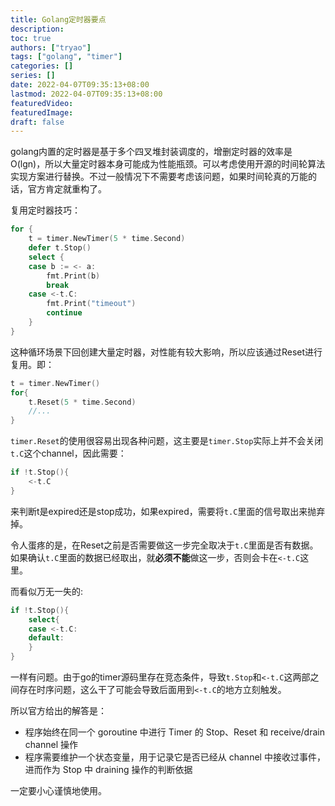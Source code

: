 ```yaml
---
title: Golang定时器要点
description:
toc: true
authors: ["tryao"]
tags: ["golang", "timer"]
categories: []
series: []
date: 2022-04-07T09:35:13+08:00
lastmod: 2022-04-07T09:35:13+08:00
featuredVideo:
featuredImage:
draft: false
---
```


golang内置的定时器是基于多个四叉堆封装调度的，增删定时器的效率是O(lgn)，所以大量定时器本身可能成为性能瓶颈。可以考虑使用开源的时间轮算法实现方案进行替换。不过一般情况下不需要考虑该问题，如果时间轮真的万能的话，官方肯定就重构了。

复用定时器技巧：

```go
for {
    t = timer.NewTimer(5 * time.Second)
    defer t.Stop()
    select {
    case b := <- a:
        fmt.Print(b)
        break
    case <-t.C:
        fmt.Print("timeout")
        continue
    }
}
```

这种循环场景下回创建大量定时器，对性能有较大影响，所以应该通过Reset进行复用。即：

```go
t = timer.NewTimer()
for{
    t.Reset(5 * time.Second)
    //...
}
```

`timer.Reset`的使用很容易出现各种问题，这主要是`timer.Stop`实际上并不会关闭`t.C`这个channel，因此需要：

```go
if !t.Stop(){
    <-t.C
}
```

来判断t是expired还是stop成功，如果expired，需要将`t.C`里面的信号取出来抛弃掉。

令人蛋疼的是，在Reset之前是否需要做这一步完全取决于`t.C`里面是否有数据。如果确认`t.C`里面的数据已经取出，就**必须不能**做这一步，否则会卡在`<-t.C`这里。

而看似万无一失的:

```go
if !t.Stop(){
    select{
    case <-t.C:
    default:
    }
}
```

一样有问题。由于go的timer源码里存在竞态条件，导致`t.Stop`和`<-t.C`这两部之间存在时序问题，这么干了可能会导致后面用到`<-t.C`的地方立刻触发。

所以官方给出的解答是：

- 程序始终在同一个 goroutine 中进行 Timer 的 Stop、Reset 和 receive/drain channel 操作
- 程序需要维护一个状态变量，用于记录它是否已经从 channel 中接收过事件，进而作为 Stop 中 draining 操作的判断依据

一定要小心谨慎地使用。